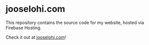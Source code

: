 # jooselohi.com

This repository contains the source code for my website, hosted via Firebase Hosting.

Check it out at [jooselohi.com](https://jooselohi.com)!

